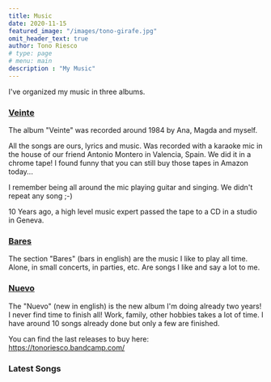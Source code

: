 ```yaml
---
title: Music
date: 2020-11-15
featured_image: "/images/tono-girafe.jpg"
omit_header_text: true
author: Tono Riesco
# type: page
# menu: main
description : "My Music"
---
```


I've organized my music in three albums.

### [Veinte](/music/album-veinte)

The album "Veinte" was recorded around 1984 by Ana, Magda and myself.

All the songs are ours, lyrics and music. Was recorded with a karaoke mic in the house of our friend Antonio Montero in Valencia, Spain.
We did it in a chrome tape! I found funny that you can still buy those tapes in Amazon today...

I remember being all around the mic playing guitar and singing.
We didn't repeat any song ;-)

10 Years ago, a high level music expert passed the tape to a CD in a studio in Geneva.
<!-- [Album Veinte](/music/album-veinte) -->

### [Bares](/music/album-bares)

The section "Bares" (bars in english) are the music I like to play all time. Alone, in small concerts, in parties, etc. Are songs I like and say a lot to me.
<!-- [Album Bares](/music/album-bares) -->

### [Nuevo](/music/album-nuevo)

The "Nuevo" (new in english) is the new album I'm doing already two years! I never find time to finish all! Work, family, other hobbies takes a lot of time. I have around 10 songs already done but only a few are finished.

You can find the last releases to buy here: <https://tonoriesco.bandcamp.com/>

<!-- [Album Nuevo](/music/album-nuevo) -->

### Latest Songs
